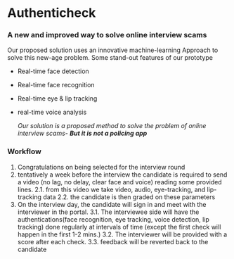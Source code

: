 # Authenticheck
### A new and improved way to solve online interview scams

Our proposed solution uses an innovative machine-learning Approach to solve this new-age problem.
<be>
Some stand-out features of our prototype
- Real-time face detection
- Real-time face recognition
- Real-time eye & lip tracking
- real-time voice analysis

  *Our solution is a proposed method to solve the problem of online interview scams- ***But it is not a policing app****

### Workflow
1. Congratulations on being selected for the interview round
2. tentatively a week before the interview the candidate is required to send a video (no lag, no delay, clear face and voice) reading some provided lines.
2.1. from this video we take video, audio, eye-tracking, and lip-tracking data
2.2. the candidate is then graded on these parameters
3. On the interview day, the candidate will sign in and meet with the interviewer in the portal.
3.1. The interviewee side will have the authentications(face recognition, eye tracking, voice detection, lip tracking)  done regularly at intervals of time (except the first check will happen in the first 1-2 mins.)
3.2. The interviewer will be provided with a score after each check.
3.3. feedback will be reverted back to the candidate
